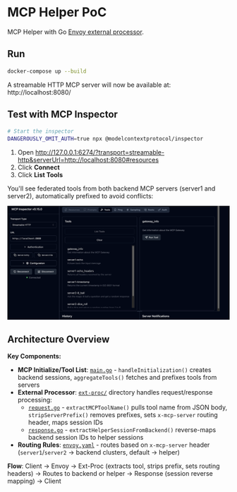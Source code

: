 # MCP Helper PoC

MCP Helper with Go [Envoy external processor](https://www.envoyproxy.io/docs/envoy/latest/configuration/http/http_filters/ext_proc_filter).

## Run

```bash
docker-compose up --build
```

A streamable HTTP MCP server will now be available at: http://localhost:8080/

## Test with MCP Inspector

```bash
# Start the inspector
DANGEROUSLY_OMIT_AUTH=true npx @modelcontextprotocol/inspector
```

1. Open http://127.0.0.1:6274/?transport=streamable-http&serverUrl=http://localhost:8080#resources
2. Click **Connect**
3. Click **List Tools**

You'll see federated tools from both backend MCP servers (server1 and server2), automatically prefixed to avoid conflicts:

![alt text](mcp-inspector.png)

## Architecture Overview

**Key Components:**

- **MCP Initialize/Tool List**: [`main.go`](main.go) - `handleInitialization()` creates backend sessions, `aggregateTools()` fetches and prefixes tools from servers
- **External Processor**: [`ext-proc/`](ext-proc/) directory handles request/response processing:
  - [`request.go`](ext-proc/request.go) - `extractMCPToolName()` pulls tool name from JSON body, `stripServerPrefix()` removes prefixes, sets `x-mcp-server` routing header, maps session IDs
  - [`response.go`](ext-proc/response.go) - `extractHelperSessionFromBackend()` reverse-maps backend session IDs to helper sessions
- **Routing Rules**: [`envoy.yaml`](envoy.yaml) - routes based on `x-mcp-server` header (`server1`/`server2` → backend clusters, default → helper)

**Flow**: Client → Envoy → Ext-Proc (extracts tool, strips prefix, sets routing headers) → Routes to backend or helper → Response (session reverse mapping) → Client

